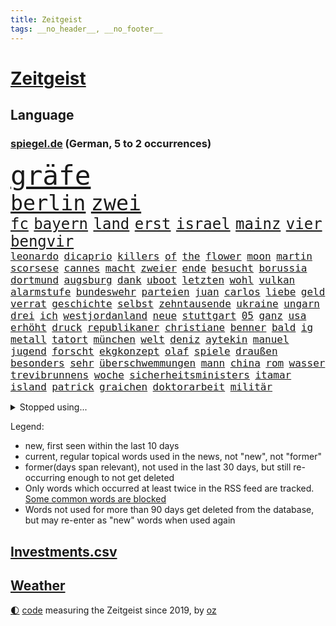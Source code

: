 ```yaml
---
title: Zeitgeist
tags: __no_header__, __no_footer__
---
```


# [Zeitgeist](https://oliz.io/zeitgeist/)

## Language

<h3><a href="https://www.spiegel.de" target="_blank">spiegel.de</a> (German, 5 to 2 occurrences)</h3>
<p style="font-family:monospace">
<span style="font-size:32pt"><a href="news_links.html#gräfe" class="new">gräfe</a></span>
<br>
<span style="font-size:25pt"><a href="news_links.html#berlin" class="current">berlin</a></span>
<span style="font-size:25pt"><a href="news_links.html#zwei" class="current">zwei</a></span>
<br>
<span style="font-size:18pt"><a href="news_links.html#fc" class="current">fc</a></span>
<span style="font-size:18pt"><a href="news_links.html#bayern" class="current">bayern</a></span>
<span style="font-size:18pt"><a href="news_links.html#land" class="current">land</a></span>
<span style="font-size:18pt"><a href="news_links.html#erst" class="current">erst</a></span>
<span style="font-size:18pt"><a href="news_links.html#israel" class="current">israel</a></span>
<span style="font-size:18pt"><a href="news_links.html#mainz" class="current">mainz</a></span>
<span style="font-size:18pt"><a href="news_links.html#vier" class="current">vier</a></span>
<span style="font-size:18pt"><a href="news_links.html#bengvir" class="current">bengvir</a></span>
<br>
<span style="font-size:12pt"><a href="news_links.html#leonardo" class="current">leonardo</a></span>
<span style="font-size:12pt"><a href="news_links.html#dicaprio" class="current">dicaprio</a></span>
<span style="font-size:12pt"><a href="news_links.html#killers" class="new">killers</a></span>
<span style="font-size:12pt"><a href="news_links.html#of" class="current">of</a></span>
<span style="font-size:12pt"><a href="news_links.html#the" class="current">the</a></span>
<span style="font-size:12pt"><a href="news_links.html#flower" class="new">flower</a></span>
<span style="font-size:12pt"><a href="news_links.html#moon" class="current">moon</a></span>
<span style="font-size:12pt"><a href="news_links.html#martin" class="current">martin</a></span>
<span style="font-size:12pt"><a href="news_links.html#scorsese" class="current">scorsese</a></span>
<span style="font-size:12pt"><a href="news_links.html#cannes" class="current">cannes</a></span>
<span style="font-size:12pt"><a href="news_links.html#macht" class="current">macht</a></span>
<span style="font-size:12pt"><a href="news_links.html#zweier" class="current">zweier</a></span>
<span style="font-size:12pt"><a href="news_links.html#ende" class="current">ende</a></span>
<span style="font-size:12pt"><a href="news_links.html#besucht" class="current">besucht</a></span>
<span style="font-size:12pt"><a href="news_links.html#borussia" class="current">borussia</a></span>
<span style="font-size:12pt"><a href="news_links.html#dortmund" class="current">dortmund</a></span>
<span style="font-size:12pt"><a href="news_links.html#augsburg" class="current">augsburg</a></span>
<span style="font-size:12pt"><a href="news_links.html#dank" class="current">dank</a></span>
<span style="font-size:12pt"><a href="news_links.html#uboot" class="current">uboot</a></span>
<span style="font-size:12pt"><a href="news_links.html#letzten" class="current">letzten</a></span>
<span style="font-size:12pt"><a href="news_links.html#wohl" class="current">wohl</a></span>
<span style="font-size:12pt"><a href="news_links.html#vulkan" class="current">vulkan</a></span>
<span style="font-size:12pt"><a href="news_links.html#alarmstufe" class="current">alarmstufe</a></span>
<span style="font-size:12pt"><a href="news_links.html#bundeswehr" class="current">bundeswehr</a></span>
<span style="font-size:12pt"><a href="news_links.html#parteien" class="current">parteien</a></span>
<span style="font-size:12pt"><a href="news_links.html#juan" class="current">juan</a></span>
<span style="font-size:12pt"><a href="news_links.html#carlos" class="current">carlos</a></span>
<span style="font-size:12pt"><a href="news_links.html#liebe" class="current">liebe</a></span>
<span style="font-size:12pt"><a href="news_links.html#geld" class="current">geld</a></span>
<span style="font-size:12pt"><a href="news_links.html#verrat" class="current">verrat</a></span>
<span style="font-size:12pt"><a href="news_links.html#geschichte" class="current">geschichte</a></span>
<span style="font-size:12pt"><a href="news_links.html#selbst" class="current">selbst</a></span>
<span style="font-size:12pt"><a href="news_links.html#zehntausende" class="current">zehntausende</a></span>
<span style="font-size:12pt"><a href="news_links.html#ukraine" class="current">ukraine</a></span>
<span style="font-size:12pt"><a href="news_links.html#ungarn" class="current">ungarn</a></span>
<span style="font-size:12pt"><a href="news_links.html#drei" class="current">drei</a></span>
<span style="font-size:12pt"><a href="news_links.html#ich" class="current">ich</a></span>
<span style="font-size:12pt"><a href="news_links.html#westjordanland" class="current">westjordanland</a></span>
<span style="font-size:12pt"><a href="news_links.html#neue" class="current">neue</a></span>
<span style="font-size:12pt"><a href="news_links.html#stuttgart" class="current">stuttgart</a></span>
<span style="font-size:12pt"><a href="news_links.html#05" class="current">05</a></span>
<span style="font-size:12pt"><a href="news_links.html#ganz" class="current">ganz</a></span>
<span style="font-size:12pt"><a href="news_links.html#usa" class="current">usa</a></span>
<span style="font-size:12pt"><a href="news_links.html#erhöht" class="current">erhöht</a></span>
<span style="font-size:12pt"><a href="news_links.html#druck" class="current">druck</a></span>
<span style="font-size:12pt"><a href="news_links.html#republikaner" class="current">republikaner</a></span>
<span style="font-size:12pt"><a href="news_links.html#christiane" class="new">christiane</a></span>
<span style="font-size:12pt"><a href="news_links.html#benner" class="new">benner</a></span>
<span style="font-size:12pt"><a href="news_links.html#bald" class="current">bald</a></span>
<span style="font-size:12pt"><a href="news_links.html#ig" class="current">ig</a></span>
<span style="font-size:12pt"><a href="news_links.html#metall" class="current">metall</a></span>
<span style="font-size:12pt"><a href="news_links.html#tatort" class="current">tatort</a></span>
<span style="font-size:12pt"><a href="news_links.html#münchen" class="current">münchen</a></span>
<span style="font-size:12pt"><a href="news_links.html#welt" class="current">welt</a></span>
<span style="font-size:12pt"><a href="news_links.html#deniz" class="new">deniz</a></span>
<span style="font-size:12pt"><a href="news_links.html#aytekin" class="new">aytekin</a></span>
<span style="font-size:12pt"><a href="news_links.html#manuel" class="current">manuel</a></span>
<span style="font-size:12pt"><a href="news_links.html#jugend" class="current">jugend</a></span>
<span style="font-size:12pt"><a href="news_links.html#forscht" class="current">forscht</a></span>
<span style="font-size:12pt"><a href="news_links.html#ekgkonzept" class="new">ekgkonzept</a></span>
<span style="font-size:12pt"><a href="news_links.html#olaf" class="current">olaf</a></span>
<span style="font-size:12pt"><a href="news_links.html#spiele" class="current">spiele</a></span>
<span style="font-size:12pt"><a href="news_links.html#draußen" class="current">draußen</a></span>
<span style="font-size:12pt"><a href="news_links.html#besonders" class="current">besonders</a></span>
<span style="font-size:12pt"><a href="news_links.html#sehr" class="current">sehr</a></span>
<span style="font-size:12pt"><a href="news_links.html#überschwemmungen" class="current">überschwemmungen</a></span>
<span style="font-size:12pt"><a href="news_links.html#mann" class="current">mann</a></span>
<span style="font-size:12pt"><a href="news_links.html#china" class="current">china</a></span>
<span style="font-size:12pt"><a href="news_links.html#rom" class="current">rom</a></span>
<span style="font-size:12pt"><a href="news_links.html#wasser" class="current">wasser</a></span>
<span style="font-size:12pt"><a href="news_links.html#trevibrunnens" class="new">trevibrunnens</a></span>
<span style="font-size:12pt"><a href="news_links.html#woche" class="current">woche</a></span>
<span style="font-size:12pt"><a href="news_links.html#sicherheitsministers" class="new">sicherheitsministers</a></span>
<span style="font-size:12pt"><a href="news_links.html#itamar" class="current">itamar</a></span>
<span style="font-size:12pt"><a href="news_links.html#island" class="current">island</a></span>
<span style="font-size:12pt"><a href="news_links.html#patrick" class="current">patrick</a></span>
<span style="font-size:12pt"><a href="news_links.html#graichen" class="current">graichen</a></span>
<span style="font-size:12pt"><a href="news_links.html#doktorarbeit" class="new">doktorarbeit</a></span>
<span style="font-size:12pt"><a href="news_links.html#militär" class="current">militär</a></span>
</p>
<details>
<summary>Stopped using...</summary>
<p class="former" style="font-size:12pt">
investoren(941) beobachtet(940) scheidet(940) september(940) staatschef(940) 21(939) alternativen(939) erfahrungen(939) gemeinde(939) infiziert(939) innenminister(939) mario(939) streicht(939) coronakrise(938) einzelnen(938) kennen(938) pause(938) richten(938) teslachef(938) wehren(938) bayerische(937) normal(937) partner(937) version(937) versuchten(937) 22(936) aktien(936) behandlung(936) belasten(936) dezember(936) höher(936) langer(936) lebensmittel(936) raum(936) villa(936) berühmt(935) blickt(935) cristiano(935) dreimal(935) ronaldo(935) sicherheitskräfte(935) vergewaltigt(935) alexej(934) anbieten(934) aufmerksamkeit(934) brexit(934) depressionen(934) nawalny(934) schildert(934) schlimmsten(934) appelliert(933) identifiziert(933) einzelhandel(932) israelischen(932) sah(932) trauer(932) verteilt(932) entschädigung(931) erlassen(931) herbert(931) oppositionelle(931) positive(931) reißt(931) trainiert(931) verdachts(931) wofür(931) wählen(931) 42(930) abgeordneten(930) bewährungsstrafe(930) bezahlt(930) börse(930) guter(930) käufer(930) stammt(930) dreht(929) entscheidend(929) rassistische(929) rückschlag(929) schadet(929) verfügung(929) warentest(929) öfter(929) amerikanischen(928) mannes(928) meint(928) usamerikaner(928) normalität(927) plädiert(926) smith(926) 1500(925) künftige(925) schwanger(925) öffentlichkeit(925) übt(925) senkt(924) antisemitismus(923) olympische(923) erneuten(922) kölner(922) verbände(922) deutsches(921) republik(921) zuversichtlich(920) distanz(918) drängen(918) einiger(918) kindes(917) produkte(916) touristen(916) politikerin(914) trug(914) offenbart(913) spektakuläre(913) spitzenreiter(913) engpässe(912) prognose(912) münster(911) herz(909) folter(908) ringen(908) unterschrieben(908) kassieren(906) informiert(905) beweise(904) kapitel(904) einbruch(903) atomkraft(902) enorme(901) rutschte(901) thüringer(900) einblick(898) stört(898) geblieben(897) gewarnt(897) sarah(896) erhöhung(894) bewegt(893) kanadas(892) afrikas(890) ursprünglich(889) kontert(887) gebieten(882) rache(880) ausgetragen(879) missbrauchs(878) blinken(876) sachen(859) leiter(851) lieferketten(836) 95(833) autobauer(827) gezielt(819) fotografiert(817) medaille(795) kubicki(748) höchster(747) finanziert(738) genossen(711) videoaufnahmen(699) argument(688) knochen(688) fehlte(680) traditionelle(680) kleidung(678) inflationsrate(670) irre(670) kroatien(669) britisches(666) kalte(666) rechtens(653) verstorben(648) karrierecoach(644) inszenieren(642) entlastung(625) 400000(623) erkrankte(623) anlage(617) dax(617) ausfälle(610) zorn(606) papiere(603) zeitungsbericht(603) einigt(584) medwedew(579) bedrängnis(577) millionenhöhe(575) verschlechtert(573) halbes(566) spezielle(563) wichtiges(562) weißer(556) 41(552) überrollt(549) oberlandesgericht(546) bekannteste(539) summen(533) geringer(530) schusswaffen(530) außenministerium(519) taucht(518) energiekonzern(514) martina(514) ärztin(514) invasion(513) eukommissionschefin(502) windräder(501) transport(496) aufgestellt(491) leitete(491) systematisch(486) genehmigt(483) influencerin(480) verkündete(476) ring(475) einstellung(472) euch(468) wagt(467) unternehmens(466) teppich(462) handwerk(461) verweist(457) heißen(455) 49(450) zurecht(450) brüder(439) usbundesstaaten(439) ausgeweitet(437) pornos(436) stammen(433) benötigt(430) spiegeltitelstory(427) dieter(420) bevorstehende(419) kriegsverbrechen(414) mariupol(413) unsicher(413) gefangenschaft(412) stromversorgung(409) bargeld(408) flüchten(402) links(401) raser(400) ansturm(395) günstige(394) dicke(389) boxen(387) humor(386) 48(381) schönen(379) gearbeitet(378) reguläre(377) abgetrieben(375) anschuldigungen(375) indische(368) mars(363) konsequenz(362) szenario(362) fahrräder(361) abgeschaltet(360) franzosen(360) verfassungswidrig(359) aufeinander(358) falscher(357) momentan(348) fire(347) gelobt(347) steuerhinterziehung(347) bgh(346) weltverband(346) debattiert(343) reporterin(335) anzeige(334) laufender(333) inmitten(328) sprung(328) youtube(324) betreuung(322) brasilianischen(322) übung(322) möbel(320) geschrumpft(319) patricia(316) vermissten(315) baum(314) rudert(314) beteuert(310) jemals(309) reinhold(308) bundeskartellamt(305) ursprung(305) einleiten(304) pochen(303) umfang(302) braun(301) riesig(301) verkehrsministerium(301) wirksamkeit(300) l(298) festgenommene(297) umkämpfte(297) streikt(295) lieferengpässe(293) trendwende(293) batterien(292) mächtigste(292) medizinische(289) verträge(286) angehoben(284) lebensgefährte(284) expertinnen(279) gegriffen(279) gewisse(279) negative(278) erzürnt(277) zivile(274) schlimmeres(273) stichelt(269) schlesinger(268) brandt(267) verabschiedete(267) nation(266) garcia(265) komplikationen(262) andauernden(261) ganzes(261) heikle(260) lebenslange(260) wählte(260) terminal(259) sicherer(256) meiler(251) klettert(249) farben(247) nackt(244) preisgekrönte(243) skizziert(243) eingreifen(242) einsteigen(237) umweg(236) radfahrerin(235) heikler(234) echt(233) senders(233) wüste(233) kranke(232) verbringen(231) atomausstieg(230) juristische(230) belgischen(229) luftangriff(227) drohung(226) vegane(226) entschlossenheit(224) militärexperte(224) psychologin(224) schafften(224) ehrung(222) fa(222) buffalo(221) eingeschaltet(219) grippe(219) co₂ausstoß(218) penibel(217) public(214) einflussreichsten(213) erzeugerpreise(212) euparlaments(212) enormen(211) nebel(210) forscherinnen(209) wohnungsbau(209) abgestimmt(208) gräueltaten(208) sonde(208) sparkurs(208) geheimdokumente(205) militärexperten(204) versehen(204) freiem(202) future(201) knappe(201) schiffsverkehr(201) ausgegeben(200) mats(200) verachtung(200) carter(199) deuten(199) festgehalten(197) halyna(196) hutchins(196) kamerafrau(196) teenagerin(196) beschweren(195) entführt(195) besitz(194) leukämie(194) alaska(193) neuheiten(193) schwarzer(193) klimaminister(192) rentenalter(189) gefälscht(188) hilton(188) bekenntnis(187) göttingen(187) laster(187) luftangriffe(187) sämtliche(186) befragung(183) general(183) genuss(183) verbrecher(183) beratung(182) laptops(182) prangert(182) staatsoper(182) cannabislegalisierung(181) dubai(181) husten(180) ausverkauft(179) überzeugte(179) alpin(178) geschaffen(178) krankenhausreform(178) schwierigsten(178) ski(178) weltall(178) aussichten(176) forciert(176) korruptionsskandal(176) nüchtern(176) aktionäre(175) skisport(174) podium(173) rudi(173) schmeißt(171) ausharren(170) eigenverantwortung(170) usrepräsentantenhaus(170) wurm(170) umso(169) bamberg(168) revolutioniert(168) todeszahlen(168) ulm(168) düpiert(167) miles(167) uskongress(167) fing(166) plastik(166) verborgen(166) trotzen(165) verschicken(165) zew(165) drosseln(164) enttarnt(164) zerschlagen(164) besuchs(161) rennens(161) spdfraktionschef(160) hsvprofi(158) stereotype(158) vušković(158) männlich(157) bestellen(156) langfristige(156) unterschriften(156) autokonzern(155) gipfeltreffen(155) bahnverkehr(154) 56(153) durcheinander(153) enthüllungen(153) situationen(153) exemplare(152) servieren(151) usmilitärs(151) drahtzieher(150) sportgeschichte(150) tvmoderatorin(150) vorverkauf(150) eingerichtet(149) forschenden(149) geschwiegen(149) mexikanischen(149) rätselhaften(149) berühmter(148) usjournalist(148) verbrennungen(147) verlorenen(147) raketentest(146) internationalem(145) ushersteller(145) bernhard(144) jahresbeginn(144) totale(144) colorado(143) holmes(143) journalistinnen(143) schwimmbädern(143) erstickt(142) gewässern(142) workation(142) hauptstadtflughafen(141) satt(141) ussanktionen(141) 64(140) schärfer(140) stufen(140) bundesrechnungshof(139) madonna(139) reformieren(139) geschätzt(138) bewaffneten(137) emails(137) geschosse(137) opferzahl(137) klimabericht(136) legendäre(136) vätern(136) ansatz(135) beheben(135) erheblichen(135) flüchtete(135) streitkräften(134) tatsächlichen(134) abhilfe(133) grand(133) streamingdienst(133) unglaublich(133) hecking(132) spiegelredakteur(132) axelspringerverlag(131) praxis(131) aufholjagden(130) biontech(130) israelischer(130) klüger(130) kombination(130) mehrfachen(130) plündern(130) verwendet(130) überfüllt(129) schlagerstar(128) großzügig(127) nachthimmel(127) wilde(127) anwendung(126) besonderer(126) eva(126) klimafreundlicher(126) sportjournalist(126) struktur(126) waffenrecht(126) wirecardprozess(126) freigelassen(125) verdreifacht(125) arbeitszeiten(123) hai(122) nizza(122) tiefgarage(122) niederbayern(121) schatz(121) 28jähriger(120) knall(120) parteiausschluss(120) zentimeter(120) flugabwehrsystem(119) mächtig(119) niederschlag(119) satellitenbild(119) schliche(119) tanzt(118) besserung(117) ersatzfreiheitsstrafen(117) reederei(117) filmfestival(115) minnesota(115) sechsmal(115) thailands(115) baubranche(113) gesundheitliche(113) eindämmen(112) geschadet(112) lebenslauf(112) unschuld(112) granate(111) todesopfern(111) 280(110) daumen(109) fahrschein(109) statistik(109) verwandtschaft(109) turniere(107) neujahrstag(106) verleumdung(106) veröffentlichten(106) 250000(105) ampelbündnis(105) bills(105) bänke(105) damar(105) hamlin(105) herzstillstand(105) 23jähriger(104) befehl(104) bildungsungerechtigkeit(104) notaufnahmen(104) sorgten(104) flaschen(103) wikipedia(103) gemessen(102) meistern(102) vermeintlichen(102) euabgeordneter(101) schneepflug(101) brust(100) elena(100) islamistischen(100) verdienten(99) nachbarin(98) orbit(98) bohlen(97) übungen(97) bundespolitik(96) mikaela(96) schritten(96) shiffrin(96) tennessee(95) gelangt(94) irischen(94) verschuldet(94) zusätzlicher(94) birkenstock(93) waldbrand(93) anzusehen(92) beleidigte(92) bundesligaspiel(92) rentenreform(92) schicht(92) startups(92) fukushima(91) hilfreich(91) landwirtschaftsminister(91) wesentlich(91) 47jährige(90) erträglichen(90) nacktfotos(90) zubehör(90) anderson(89) darstellungen(89) dreizehn(89) finnlands(89) immobilienkrise(89) juventus(89) landschaft(89) siegessicher(89) augenzeugin(88) fahrlässiger(88) hunderter(88) pegel(88) raketentreffer(88) regierungsvertreter(88) webb(88) weltraumteleskop(88) zurückgelegt(88) bienen(87) building(87) dasteht(87) festangestellte(87) gramm(87) ineffizient(87) siebenjährige(87) tagesspiegels(87) verspielen(87) vorzubereiten(87) überlisten(87) agrarminister(86) dicken(86) döpfner(86) juice(86) kansas(86) prüde(86) schneepflugunfall(86) angemeldet(85) angezündet(85) diagnosen(85) eagles(85) freiwillige(85) fridays(85) gelockt(85) milizen(85) irrfahrt(84) josip(84) laufbahn(84) ostdeutsche(84) allerlei(83) bewertet(83) spiegelspitzengespräch(83) ehesten(82) kürze(82) marsalek(82) miliz(82) wahlomat(82) abgehalten(81) abiturienten(81) azubis(81) beilegen(81) jährt(81) messerangriffs(81) nagelsmann(81) 18jährige(80) baumann(80) deutschösterreichischen(80) kunststoff(80) parteispitze(80) partnern(80) reisten(80) vernetzt(80) vizepräsidenten(80) zehnten(80) atemwegserkrankungen(79) aufgegriffen(79) durchleuchten(79) kolumbianischen(79) realitätscheck(79) reiz(79) schöpfer(79) verwunderung(79) witwe(79) ausreichenden(78) aussetzung(78) bataillon(78) beanstandet(78) einsatzes(78) ermuntert(78) geburtsklinik(78) nachträglich(78) waffengesetze(78) zahlende(78) ankündigt(77) bemerkt(77) bundesligageschichte(77) kasan(77) protokolle(77) verschwundenen(77) filialnetz(76) positiver(76) uefa(76) umgerechnet(76) vermittler(76) ballett(75) fraglich(75) fredrich(75) irist(75) katapultgründer(75) vertreibt(75) ausgrabungen(74) bundesbürger(74) makler(74) währte(74) aktionären(73) disqualifiziert(73) elektrisiert(73) socialmediaplattformen(73) strahlende(73) wider(73) ausschluss(72) messner(72) tsg(72) integriert(71) kampfjetlieferungen(71) konstanz(71) behinderte(70) bemühen(70) entkräftet(70) erholt(70) milliardärs(70) nicolaus(70) kaufte(69) brigitte(68) mitspieler(68) ss(68) ablaufen(67) dorthin(67) krebskranke(67) kritikerin(67) retourkutsche(67) schnauze(67) timberwolves(67) vollständiger(67) ballettchef(66) begründungen(66) forever(66) hurts(66) jalen(66) natochef(66) sofern(66) wölfe(66) bundesvorstand(65) deckung(65) diäten(65) erklärungsnöte(65) marina(65) durchquert(64) enthauptet(64) immobilienbranche(64) markiert(64) schifffahrt(64) schoa(64) abzulegen(63) belästigt(63) berlinern(63) kommentare(63) schwimmbad(63) warschauer(63) zogen(63) größerer(62) heimsieg(62) krachen(62) landtagsabgeordneter(62) posse(62) preisaufschläge(62) sciencefiction(62) anhand(61) düsterer(61) hintereinander(61) samsung(61) spiegelranking(61) vage(61) wirbeln(61) zugeht(61) bildungsministerin(60) chat(60) christophe(60) galtier(60) geringere(60) instanz(60) boxer(59) erschien(59) felder(59) kufen(59) jünger(58) mischung(58) o’connell(58) prosiebenshow(58) ruht(58) verteidigungsministers(58) weitreichenden(58) 135000(57) auszubremsen(57) dänen(57) heinz(57) mobilisiert(57) abzubauen(56) ausschnitte(56) geschwindigkeitskontrollen(56) ilan(56) karneval(56) marihuana(56) shor(56) sicherheitspolitik(56) unvorstellbar(56) verschleppung(56) ae(55) barron(55) fulda(55) ju(55) kuriosem(55) lsd(55) manhattan(55) recklinghausen(55) up(55) angeschlossen(54) berufe(54) reum(54) tunesische(54) außenpolitiker(53) dayot(53) militärlager(53) upamecano(53) bayernpleite(52) neulich(52) sacramento(52) schiffbrüchige(52) tony(52) windparks(52) betrügerin(51) eingenommen(51) einmalzahlung(51) euabgeordneten(51) fälschungen(51) industrieverband(51) loszuwerden(51) rebellion(51) verblüffende(51) verkleiden(51) 2001(50) anbau(50) beweismittel(50) fatale(50) offshorewindparks(50) schauspiel(50) wasserknappheit(50) bevorstehenden(49) hausarrest(49) laden(49) nadja(49) springerverlag(49) süßwarenhersteller(49) tatzeit(49) umgarnt(49) xinjiang(49) absichtlich(48) hof(48) kreuz(48) stimmungsbarometer(48) testamentsvollstrecker(48) thiele(48) wahlkampfauftakt(48) bildschirm(47) elfjährige(47) fehlverhaltens(47) geheimnisvolle(47) heuschnupfen(47) mrnaimpfstoffen(47) rechtsgutachten(47) schaufenster(47) schwersten(47) verarbeitete(47) wach(47) anstrengungen(46) natriumionenakkus(46) politikwissenschaftlerin(46) torsten(46) überfallen(46) einstiger(45) hollywoodschauspieler(45) hässlichkeit(45) jupiter(45) oscarpreisträger(45) corinna(44) erweitern(44) fsb(44) industriebetriebe(44) notlanden(44) raketeneinschlag(44) reformpläne(44) reisenden(44) streifenwagen(44) verschleiern(44) entzündet(43) hochverrats(43) nationalspielerinnen(43) schwangerschaftsabbruch(43) özdemirs(43) alabama(42) fsme(42) gestresst(42) lehrerverband(42) verwirrt(42) zecken(42) zerlegt(42) übertragene(42) berset(41) gekonnt(41) kopfschmerzen(41) menschenrechtsorganisation(41) sarkasmus(41) spannen(41) störungen(41) inszenierung(40) jungfernflug(40) kardashian(40) luxusjachten(40) schauspielers(40) timemagazin(40) überwunden(40) aktie(39) cannabisfreigabe(39) edin(39) eingreift(39) grunderwerbsteuer(39) spacexrakete(39) alarmierte(38) bauindustrie(38) denkmal(38) dominierte(38) goldschatz(38) kernenergie(38) mandatsträgerbeiträge(38) mannheim(38) passant(38) adaption(37) antiker(37) nominierten(37) schlechtem(37) zinssatz(37) bemängelt(36) engstem(36) flop(36) französischem(36) kompliment(36) machtdemonstration(36) gewaltiger(35) kleinkind(35) klimaschutzziele(35) machthabers(35) solarstrom(35) dauernden(34) fleischindustrie(34) kleintransporter(34) kreative(34) moderierte(34) panische(34) saudi(34) sperrte(34) ausgebeutet(33) erbarmungslos(33) loyal(33) machtwort(33) ostukrainischen(33) schleuse(33) springerchef(33) sunaks(33) umplanen(33) windkraftanlagen(33) abiturnoten(32) campus(32) championsleaguespiel(32) koreanische(32) parlamentswahlen(32) präsidentschafts(32) startupszene(32) daniil(31) einzuwirken(31) entrümpeln(31) heißhunger(31) schockwellen(31) synonym(31) angeschossen(30) behindern(30) bruders(30) großmanöver(30) hauptsaison(30) interessenkonflikte(30) unfassbare(30) attila(29) eingriffs(29) gassen(29) gastkommentar(29) sané(29) 1961(28) beharrt(28) dopings(28) erteilen(28) fündig(28) gedulden(28) landesminister(28) mig29(28) taipeh(28) freddy(27) hack(27) kader(27) lebensgefährtin(27) leroy(27) owen(27) stabilisieren(27) taiwans(27) unkonventionellen(27) boomt(26) kraftwerk(26) strafmündigkeit(26) unkompliziert(26) angelegten(25) arten(25) erschöpft(25) fernzüge(25) rechnungen(25) umweltfreundliche(25) verwickelt(25) 2500(24) ausweitet(24) basiert(24) plädoyer(24) jemen(23) randalieren(23) stabilität(23) abgerissen(22) amokschützen(22) einjährige(22) kannibalen(22) lappalien(22) nähern(22) photo(22) press(22) psychiatrische(22) rekrutierung(22) wirtschaftswachstum(22) durchsuchten(21) dutzender(21) legalisieren(21) macrons(21) maxim(21) oper(21) pu(21) sportgerichtshof(21) ausführung(20) auszubildende(20) bierdosen(20) britta(20) droge(20) großkreuz(20) kilometerlange(20) leak(20) personelle(20) strafkolonie(20) claus(19) evan(19) fertigung(19) gershkovich(19) größtenteils(19) inhaftierung(19) patent(19) aufschwung(18) beleuchten(18) einnahmequellen(18) kräftige(18) usarmee(18) einfrieren(17) erfolgreicher(17) flandernrundfahrt(17) transfersperre(17) womit(17) alleinerziehende(16) anklageerhebung(16) bekämpfung(16) familienstartzeit(16) flatiron(16) gamer(16) inneren(16) rechtsstaat(16) smog(16) vertragsbruch(16) 86jährige(15) butscha(15) hannoverschen(15) lapsus(15) längste(15) mittelfristig(15) 49eurotickets(14) abouchaker(14) arafat(14) bedeutender(14) dienstes(14) eigentor(14) geforscht(14) gewusst(14) keinerlei(14) lina(14) masked(14) singer(14) verdanken(14) bar(13) blogger(13) gewalttätig(13) passte(13) raststätte(13) schlägertrupp(13) turin(13) unbeeindruckt(13) weinheim(13) angefochten(12) freundes(12) geleakte(12) hausdurchsuchung(12) klempner(12) spediteur(12) usdokumente(12) anklageverlesung(11) bangt(11) campingplatz(11) chatnachrichten(11) kidnapper(11) texanischer(11)
</p>
</details>
<p>Legend:
<ul>
<li><span class="new">new</span>, first seen within the last 10 days</li>
<li><span class="current">current</span>, regular topical words used in the news, not "new", not "former"</li>
<li><span class="former">former(days span relevant)</span>, not used in the last 30 days, but still re-occurring enough to not get deleted</li>
<li>Only words which occurred at least twice in the RSS feed are tracked. <a href="language/filters.py">Some common words are blocked</a></li>
<li>Words not used for more than 90 days get deleted from the database, but may re-enter as "new" words when used again</li>
</ul>
</p>

## [Investments](investments.html)[.csv](investments.csv)

## [Weather](weather.html)

<footer>
<a href="javascript:toggleTheme()" class="nav">🌓</a>
<a href="https://github.com/ooz/zeitgeist">code</a> measuring the Zeitgeist since 2019, by <a href="https://oliz.io">oz</a>
</footer>
